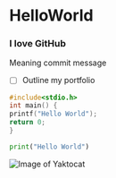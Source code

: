 # HelloWorld
### I love GitHub

Meaning commit message

- [ ] Outline my portfolio

``` c
#include<stdio.h>
int main() {
printf("Hello World");
return 0;
}
```

``` python
print("Hello World")
```
![Image of Yaktocat](https://octodex.github.com/images/yaktocat.png)
